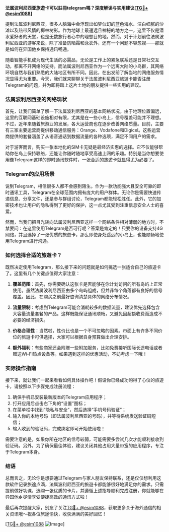 **法属波利尼西亚旅遊卡可以註冊telegram嗎？深度解读与实用建议[[TG💪+ @esim1088](https://t.me/s/esim1088)]**

提到法属波利尼西亚，很多人脑海中会浮现出如梦似幻的蓝色海水、洁白细腻的沙滩以及热带风情的椰林树影。作为地球上最遥远且神秘的地方之一，这里不仅是潜水爱好者的天堂，也是无数旅行者心中的理想目的地。然而，对于计划前往法属波利尼西亚的游客来说，除了准备防晒霜和泳衣外，还有一个问题不容忽视——那就是如何在异国他乡保持通讯畅通。

随着智能手机成为现代生活的必需品，无论是工作上的紧急联系还是日常社交互动，都离不开网络的支持。而法属波利尼西亚作为一个远离大陆的小岛群，其网络环境自然与我们熟悉的大陆地区有所不同。因此，在出发前了解当地的网络服务情况显得尤为重要。今天，我们就来聊聊关于法属波利尼西亚旅遊卡能否注册Telegram的问题，并为即将踏上这片土地的朋友提供一些实用的建议。

### 法属波利尼西亚的网络现状

首先，让我们简单了解一下法属波利尼西亚的基本网络状况。由于地理位置偏远，这里的互联网基础设施相对有限，尤其是在一些小岛上，信号覆盖可能并不理想。不过，近年来随着旅游业的发展，各大运营商也在逐步改善网络质量。目前，主要有三家主要运营商提供移动通信服务：Orange、Vodafone和Digicel。这些运营商提供的套餐涵盖了从语音通话到数据流量的各种选项，满足不同用户的需求。

对于游客而言，购买一张本地化的SIM卡无疑是最经济实惠的选择。它不仅能够帮助你在岛上保持联络，还能让你随时随地享受高速上网的乐趣。特别是当你想要使用像Telegram这样的即时通讯软件时，一张合适的旅遊卡就显得尤为必要了。

### Telegram的应用场景

说到Telegram，相信很多人都不会感到陌生。作为一款功能强大且安全可靠的即时通讯工具，Telegram在全球范围内拥有庞大的用户群体。无论你是需要快速传递信息、分享文件，还是参与群组讨论，Telegram都能轻松胜任。此外，它的加密技术也让用户的隐私得到了更好的保护，这一点尤其受到注重信息安全人士的喜爱。

然而，当我们把目光转向法属波利尼西亚这样一个网络条件相对薄弱的地方时，不禁要问：在这里使用Telegram是否可行呢？答案是肯定的！只要你的设备支持4G网络，并且选择了一张优质的旅遊卡，那么即使身处遥远的小岛上，也能顺畅地使用Telegram进行沟通。

### 如何选择合适的旅遊卡？

既然决定使用Telegram，那么接下来的问题就是如何挑选一张适合自己的旅遊卡了。这里有几个关键点值得大家注意：

1. **覆盖范围**：首先，你需要确认这张卡是否能够在你计划访问的所有岛屿上正常使用。虽然法属波利尼西亚由多个岛屿组成，但并非每个角落都有良好的信号覆盖。因此，在购买之前最好咨询清楚具体的网络分布情况。
   
2. **流量限制**：考虑到Telegram可能会消耗较多的数据流量，建议优先选择包含大容量流量套餐的产品。这样既能保证通讯顺畅，又避免因超额收费而造成不必要的经济损失。

3. **价格合理性**：当然啦，性价比也是一个不可忽略的因素。市面上有许多不同价位的旅遊卡可供选择，大家可以根据自身预算做出合理安排。

4. **额外福利**：有些商家还会附赠一些附加服务，比如免费接听国际长途电话或者赠送Wi-Fi热点设备等。如果遇到这样的优惠活动，不妨考虑一下哦！

### 实际操作指南

接下来，就让我们一起来看看如何具体操作吧！假设你已经成功购得了心仪的旅遊卡，请按照以下步骤完成注册流程：

1. 确保手机已安装最新版本的Telegram应用程序；
2. 打开应用后点击右下角的“设置”图标；
3. 在菜单栏中找到“隐私与安全”，然后选择“手机号码验证”；
4. 输入你的本地号码（即法属波利尼西亚的号码），并等待系统发送验证码短信；
5. 输入收到的验证码，完成绑定即可开始使用啦！

需要注意的是，如果你所在地区的信号较弱，可能需要多尝试几次才能顺利接收到验证码。另外，为了确保最佳体验，建议关闭其他占用大量带宽的应用程序，专注于Telegram本身。

### 结语

总而言之，无论你是想要通过Telegram与家人朋友保持联系，还是仅仅想利用这款软件记录旅途点滴，法属波利尼西亚的旅遊卡都能够很好地满足你的需求。只需提前做好功课，选购一张优质的卡片，并遵循上述指导顺利完成注册，你就能够在异国他乡尽情享受便捷高效的通讯方式啦！

最后再次提醒大家，别忘了关注[TG💪+ @esim1088](https://t.me/s/esim1088)，获取更多关于海外通信的相关资讯哦～祝各位旅途愉快，收获满满的美好回忆！

[[TG💪+ @esim1088](https://t.me/s/esim1088) ![Image](https://i.postimg.cc/4NQfJmqS/Snipaste-2025-05-13-00-14-12.png)]